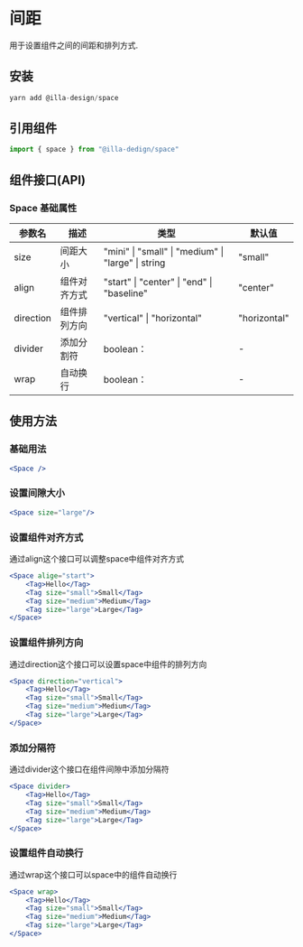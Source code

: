 # 间距

用于设置组件之间的间距和排列方式.

## 安装

```jsx
yarn add @illa-design/space
```

## 引用组件

```jsx
import { space } from "@illa-dedign/space"
```

## 组件接口(API)

### Space 基础属性

| 参数名    | 描述         | 类型                                               | 默认值       |
| --------- | ------------ | -------------------------------------------------- | ------------ |
| size      | 间距大小     | "mini" \| "small" \| "medium" \| "large" \| string         | "small"        |
| align     | 组件对齐方式 | "start" \| "center" \| "end" \| "baseline" | "center"     |
| direction | 组件排列方向 |  "vertical" \| "horizontal"                | "horizontal" |
| divider   | 添加分割符   | boolean：                                          | -        |
| wrap      | 自动换行     | boolean：                                          | -        |

## 使用方法

### 基础用法

```jsx
<Space />
```

### 设置间隙大小

```jsx
<Space size="large"/>
```

### 设置组件对齐方式

通过align这个接口可以调整space中组件对齐方式

```jsx
<Space alige="start">
	<Tag>Hello</Tag>
	<Tag size="small">Small</Tag>
	<Tag size="medium">Medium</Tag>
	<Tag size="large">Large</Tag>
</Space>
```

### 设置组件排列方向

通过direction这个接口可以设置space中组件的排列方向

```jsx
<Space direction="vertical">
	<Tag>Hello</Tag>
	<Tag size="small">Small</Tag>
	<Tag size="medium">Medium</Tag>
	<Tag size="large">Large</Tag>
</Space>
```

### 添加分隔符

通过divider这个接口在组件间隙中添加分隔符

```jsx
<Space divider>
	<Tag>Hello</Tag>
	<Tag size="small">Small</Tag>
	<Tag size="medium">Medium</Tag>
	<Tag size="large">Large</Tag>
</Space>
```

### 设置组件自动换行

通过wrap这个接口可以space中的组件自动换行

```jsx
<Space wrap>
	<Tag>Hello</Tag>
	<Tag size="small">Small</Tag>
	<Tag size="medium">Medium</Tag>
	<Tag size="large">Large</Tag>
</Space>
```
